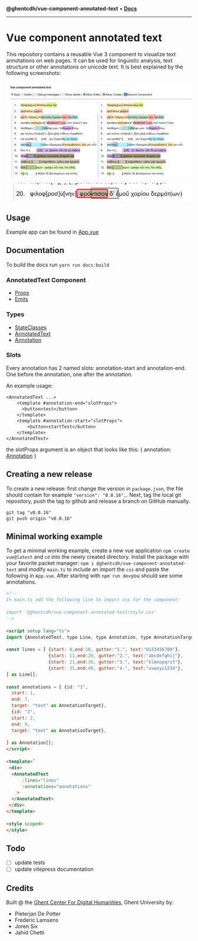 **@ghentcdh/vue-component-annotated-text** • [**Docs**](modules.md)

***

# Vue component annotated text

This repository contains a reusable Vue 3 component to visualize text annotations on web pages. It can be used for linguistic analysis, text structure or other annotations on unicode text. It is best explained by the following screenshots:

![Annotations](_media/annotations.png)

![Edit](_media/editAnnotation.png)

## Usage

Example app can be found in [App.vue](_media/App.vue)

## Documentation

To build the docs run `yarn run docs:build`

### AnnotatedText Component
- [Props](docs/typedoc/types/Props/interfaces/AnnotatedTextProps.md)
- [Emits](docs/typedoc/types/Emits/interfaces/AnnotatedTextEmits.md)

### Types

- [StateClasses](docs/typedoc/lib/annotatedTextUtils/StateClasses/README.md)
- [AnnotatedText](docs/typedoc/types/AnnotatedText/README.md)
- [Annotation](docs/typedoc/types/Annotation/README.md)

### Slots

Every annotation has 2 named slots: annotation-start and annotation-end. One before the annotation, one after the annotation.

An example usage:
```vue
<AnnotatedText ...>
    <template #annotation-end="slotProps">
      <button>test</button>
    </template>
    <template #annotation-start="slotProps">
        <button>startTest</button>
    </template>
</AnnotatedText>
```

the slotProps argument is an object that looks like this:
{
  annotation: [Annotation](docs/typedoc/types/Annotation/interfaces/Annotation.md)
}

## Creating a new release

To create a new release: first change the version in `package.json`, the file should contain for example `"version": "0.0.16",`. Next, tag the local git repository, push the tag to github and release a branch on GitHub manually.

````
git tag "v0.0.16"
git push origin "v0.0.16"
````

## Minimal working example

To get a minimal working example, create a new vue application `npm create vue@latest` and `cd` into the newly created directory. Install the package with your favorite packet manager:  `npm i @ghentcdh/vue-component-annotated-text` and modify `main.ts` to include an import the `css` and paste the following in `App.vue`. After starting with `npm run dev`you should see some annotations.

````html
<!-- 
In main.ts add the following line to import css for the component:

import '@ghentcdh/vue-component-annotated-text/style.css'
-->

<script setup lang="ts">
import {AnnotatedText, type Line, type Annotation, type AnnotationTarget} from '@ghentcdh/vue-component-annotated-text';

const lines = [ {start: 0,end:10, gutter:"1.", text:"0123456789"},
                {start: 11,end:20, gutter:"2.", text:"abcdefghij"},
                {start: 21,end:30, gutter:"3.", text:"klmnopqrst"},
                {start: 31,end:40, gutter:"4.", text:"uvwxyz1234"},
] as Line[];

const annotations = [ {id: "1",
  start: 1,
  end: 7,
  target: "text" as AnnotationTarget},
  {id: "2",
  start: 2,
  end: 9,
  target: "text" as AnnotationTarget},

] as Annotation[];
</script>

<template>˜
 <div>
  <AnnotatedText
      :lines="lines"
      :annotations="annotations"
    >
  </AnnotatedText>
 </div>
</template>

<style scoped>
</style>
````

## Todo

- [ ] update tests
- [ ] update vitepress documentation

## Credits

Built @ the [Ghent Center For Digital Humanities](https://www.ghentcdh.ugent.be/), Ghent University by:

* Pieterjan De Potter
* Frederic Lamsens
* Joren Six
* Jahid Chetti
